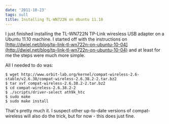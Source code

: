 ```yaml
---
date: '2011-10-23'
tags: null
title: Installing TL-WN722N on Ubuntu 11.10
---
```


I just finished installing the TL-WN722N TP-Link wiresless USB adapter on a
Ubuntu 11.10 machine. I started off with the instructions on
[http://dwiel.net/blog/tp-link-tl-wn722n-on-ubuntu-10-04](http://dwiel.net/blog/tp-link-tl-wn722n-on-ubuntu-10-04) and at least for me the steps were much more simple.

All I needed to do was:

    
    $ wget http://www.orbit-lab.org/kernel/compat-wireless-2.6-stable/v2.6.38/compat-wireless-2.6.38.2-2.tar.bz2
    $ tar xvf compat-wireless-2.6.38.2-2.tar.bz2
    $ cd compat-wireless-2.6.38.2-2
    $ ./scripts/driver-select ath9k_htc
    $ sudo make
    $ sudo make install
    

That's pretty much it. I suspect other up-to-date versions of compat-wireless
will also do the trick, but for now - this does just fine.
